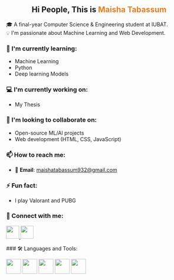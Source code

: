 <h2 align="center">
  <b>Hi People, This is <span style="color:#e67e22;">Maisha Tabassum</span></b>
</h2>

🎓 A final-year Computer Science & Engineering student at IUBAT.  
💡 I'm passionate about Machine Learning and Web Development.

### 📖 I'm currently learning:
- Machine Learning 
- Python
- Deep learning Models

### 💻 I'm currently working on:
- My Thesis

### 🤝 I'm looking to collaborate on:
- Open-source ML/AI projects
- Web development (HTML, CSS, JavaScript)

### 📫 How to reach me:
- 📧 **Email**: maishatabassum932@gmail.com

### ⚡ Fun fact:
- I play Valorant and PUBG

### 🔗 Connect with me:

<p align="left">
  <a href="https://linkedin.com/in/your-profile" target="_blank">
    <img src="https://cdn.jsdelivr.net/gh/devicons/devicon/icons/linkedin/linkedin-original.svg" width="35"/>
  </a>
  <a href="https://www.facebook.com/share/1FvDRfzWAY/" target="_blank">
    <img src="https://cdn.jsdelivr.net/gh/devicons/devicon/icons/facebook/facebook-original.svg" width="35"/>
  </a>
</p>
### 🛠 Languages and Tools:
<p align="left">
  <img src="https://cdn.jsdelivr.net/gh/devicons/devicon/icons/c/c-original.svg" width="40"/>
  <img src="https://cdn.jsdelivr.net/gh/devicons/devicon/icons/cplusplus/cplusplus-original.svg" width="40"/>
  <img src="https://cdn.jsdelivr.net/gh/devicons/devicon/icons/csharp/csharp-original.svg" width="40"/>
  <img src="https://cdn.jsdelivr.net/gh/devicons/devicon/icons/java/java-original.svg" width="40"/>
  <img src="https://cdn.jsdelivr.net/gh/devicons/devicon/icons/javascript/javascript-original.svg" width="40"/>
</p>


